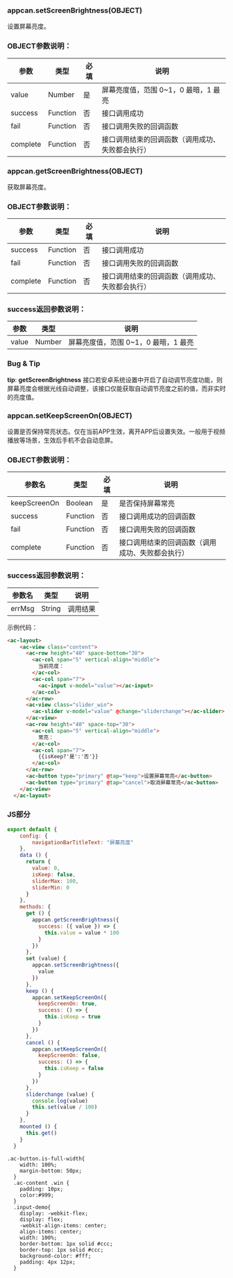 ### appcan.setScreenBrightness(OBJECT)

设置屏幕亮度。

### OBJECT参数说明：

|参数|	类型|	必填	|说明|
|----|---|---|---|
|value	|Number|	是	|屏幕亮度值，范围 0~1，0 最暗，1 最亮|
|success|	Function|	否|	接口调用成功|
|fail|	Function|	否	|接口调用失败的回调函数|
|complete|	Function|	否	|接口调用结束的回调函数（调用成功、失败都会执行）|

### appcan.getScreenBrightness(OBJECT)

获取屏幕亮度。

### OBJECT参数说明：

|参数	|类型	|必填	|说明|
|----|----|----|---|
|success|	Function|	否|	接口调用成功|
|fail|	Function|	否|	接口调用失败的回调函数|
|complete	|Function	|否|	接口调用结束的回调函数（调用成功、失败都会执行）|

### success返回参数说明：

|参数	|类型|	说明|
|----|---|---|
|value	|Number|	屏幕亮度值，范围 0~1，0 最暗，1 最亮|

### Bug & Tip

**tip**: **getScreenBrightness** 接口若安卓系统设置中开启了自动调节亮度功能，则屏幕亮度会根据光线自动调整，该接口仅能获取自动调节亮度之前的值，而非实时的亮度值。

### appcan.setKeepScreenOn(OBJECT)

设置是否保持常亮状态。仅在当前APP生效，离开APP后设置失效。一般用于视频播放等场景，生效后手机不会自动息屏。

### OBJECT参数说明：

|参数名	|类型	|必填	|说明|
|---|----|---|---|
|keepScreenOn|	Boolean|	是	|是否保持屏幕常亮|
|success|	Function|	否	|接口调用成功的回调函数|
|fail|	Function|	否|	接口调用失败的回调函数|
|complete|	Function|	否|	接口调用结束的回调函数（调用成功、失败都会执行）|

### success返回参数说明：

|参数名	|类型|	说明|
|---|---|---|
|errMsg|	String|	调用结果|

示例代码：
```html
<ac-layout>
    <ac-view class="content">
      <ac-row height="40" space-bottom="30">
        <ac-col span="5" vertical-align="middle">
          当前亮度：
        </ac-col>
        <ac-col span="7">
          <ac-input v-model="value"></ac-input>
        </ac-col>
      </ac-row>
      <ac-view class="slider_win">
        <ac-slider v-model="value" @change="sliderchange"></ac-slider>
      </ac-view>
      <ac-row height="40" space-top="30">
        <ac-col span="5" vertical-align="middle">
          常亮：
        </ac-col>
        <ac-col span="7">
          {{isKeep?'是':'否'}}
        </ac-col>
      </ac-row>
      <ac-button type="primary" @tap="keep">设置屏幕常亮</ac-button>
      <ac-button type="primary" @tap="cancel">取消屏幕常亮</ac-button>
    </ac-view>
  </ac-layout>
```

### JS部分

```javascript
export default {
    config: {
        navigationBarTitleText: "屏幕亮度"
    },
    data () {
      return {
        value: 0,
        isKeep: false,
        sliderMax: 100,
        sliderMin: 0
      }
    },
    methods: {
      get () {
        appcan.getScreenBrightness({
          success: ({ value }) => {
            this.value = value * 100
          }
        })
      },
      set (value) {
        appcan.setScreenBrightness({
          value
        })
      },
      keep () {
        appcan.setKeepScreenOn({
          keepScreenOn: true,
          success: () => {
            this.isKeep = true
          }
        })
      },
      cancel () {
        appcan.setKeepScreenOn({
          keepScreenOn: false,
          success: () => {
            this.isKeep = false
          }
        })
      },
      sliderchange (value) {
        console.log(value)
        this.set(value / 100)
      }
    },
    mounted () {
      this.get()
    }
  }
```

```less
.ac-button.is-full-width{
    width: 100%;
    margin-bottom: 50px;
  }
  .ac-content .win {
    padding: 10px;
    color:#999;
  }
  .input-demo{
    display: -webkit-flex;
    display: flex;
    -webkit-align-items: center;
    align-items: center;
    width: 100%;
    border-bottom: 1px solid #ccc;
    border-top: 1px solid #ccc;
    background-color: #fff;
    padding: 4px 12px;
  }
```

